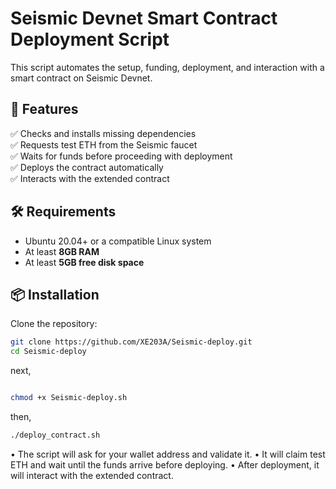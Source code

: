 # Seismic Devnet Smart Contract Deployment Script

This script automates the setup, funding, deployment, and interaction with a smart contract on Seismic Devnet.

## 🚀 Features
✅ Checks and installs missing dependencies  
✅ Requests test ETH from the Seismic faucet  
✅ Waits for funds before proceeding with deployment  
✅ Deploys the contract automatically  
✅ Interacts with the extended contract  

## 🛠️ Requirements
- Ubuntu 20.04+ or a compatible Linux system  
- At least **8GB RAM**  
- At least **5GB free disk space**  

## 📦 Installation
Clone the repository:
```sh
git clone https://github.com/XE203A/Seismic-deploy.git
cd Seismic-deploy

```
next, 

```sh

chmod +x Seismic-deploy.sh

```
then,

```sh
./deploy_contract.sh

```

• The script will ask for your wallet address and validate it.
• It will claim test ETH and wait until the funds arrive before deploying.
• After deployment, it will interact with the extended contract.
